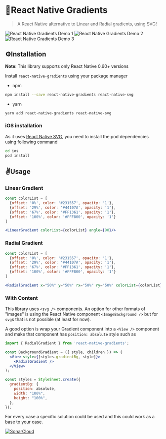 # 🎨React Native Gradients

> A React Native alternative to Linear and Radial gradients, using SVG!

![React Native Gradients Demo 1](https://media.giphy.com/media/2aGD6js89xV3tGAIrd/giphy.gif) ![React Native Gradients Demo 2](https://media.giphy.com/media/xUJYCCeNdDATlcSDNo/giphy.gif) ![React Native Gradients Demo 3](https://media.giphy.com/media/1X5Z1goLOMY7cMUEuM/giphy.gif)


## ⚙️Installation

**Note**: This library supports only React Native 0.60+ versions

Install `react-native-gradients` using your package manager

- npm
```sh
npm install --save react-native-gradients react-native-svg
```

- yarn

```sh
yarn add react-native-gradients react-native-svg
```

### iOS installation

As it uses [React Native SVG](https://github.com/react-native-svg/react-native-svg), you need to install the pod dependencies using following command

```sh
cd ios
pod install
```

## ✌️Usage

### Linear Gradient

```js
const colorList = [
  {offset: '0%', color: '#231557', opacity: '1'},
  {offset: '29%', color: '#44107A', opacity: '1'},
  {offset: '67%', color: '#FF1361', opacity: '1'},
  {offset: '100%', color: '#FFF800', opacity: '1'}
]
```

```jsx
<LinearGradient colorList={colorList} angle={90}/>
```

### Radial Gradient

```js
const colorList = [
  {offset: '0%', color: '#231557', opacity: '1'},
  {offset: '29%', color: '#44107A', opacity: '1'},
  {offset: '67%', color: '#FF1361', opacity: '1'},
  {offset: '100%', color: '#FFF800', opacity: '1'}
]
```

```jsx
<RadialGradient x="50%" y="50%" rx="50%" ry="50%" colorList={colorList}/>
```

### With Content

This library uses `<svg />` components. An option for other formats of "images" is using the React Native component `<ImageBackground />` but for `svg`s that is not possible (at least for now).

A good option is wrap your Gradient component into a `<View />` component and make that component has `position: absolute` style such as

```jsx
import { RadialGradient } from 'react-native-gradients';

const BackgroundGradient = ({ style, children }) => (
  <View style={[styles.gradientBg, style]}>
    <RadialGradient />
  </View>
);

const styles = StyleSheet.create({
  gradientBg: {
    position: absolute,
    width: "100%",
    height: "100%",
  },
});
```

For every case a specific solution could be used and this could work as a base to your case.

[![SonarCloud](https://sonarcloud.io/api/project_badges/quality_gate?project=react-native-gradients)](https://sonarcloud.io/dashboard?id=react-native-gradients)
